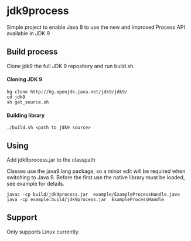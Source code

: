 # jdk9process
Simple project to enable Java 8 to use the new and improved Process API available in JDK 9

## Build process
Clone jdk9 the full JDK 9 repository and run build.sh.

#### Cloning JDK 9
    hg clone http://hg.openjdk.java.net/jdk9/jdk9/
    cd jdk9
    sh get_source.sh

#### Building library
    ./build.sh <path to jdk9 source>

## Using
Add jdk9process.jar to the classpath

Classes use the java9.lang package, so a minor edit will be required when switching to Java 9.
Before the first use the native library must be loaded, see example for details.

    javac -cp build/jdk9process.jar  example/ExampleProcessHandle.java
    java -cp example:build/jdk9process.jar  ExampleProcessHandle

## Support
Only supports Linux currently.
